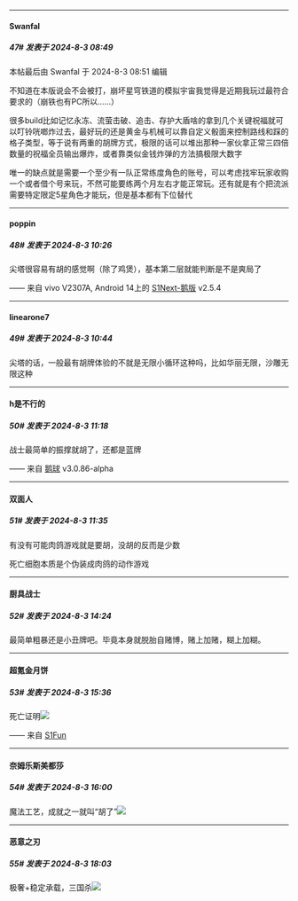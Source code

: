 ﻿
*****

####  Swanfal  
##### 47#       发表于 2024-8-3 08:49

 本帖最后由 Swanfal 于 2024-8-3 08:51 编辑 

不知道在本版说会不会被打，崩坏星穹铁道的模拟宇宙我觉得是近期我玩过最符合要求的（崩铁也有PC所以……）

很多build比如记忆永冻、流萤击破、追击、存护大盾啥的拿到几个关键祝福就可以叮铃咣啷炸过去，最好玩的还是黄金与机械可以靠自定义骰面来控制路线和踩的格子类型，等于说有两重的胡牌方式，极限的话可以堆出那种一家伙拿正常三四倍数量的祝福全员输出爆炸，或者靠类似金钱炸弹的方法搞极限大数字

唯一的缺点就是需要一个至少有一队正常练度角色的账号，可以考虑找牢玩家收购一个或者借个号来玩，不然可能要练两个月左右才能正常玩。还有就是有个把流派需要特定限定5星角色才能玩，但是基本都有下位替代


*****

####  poppin  
##### 48#       发表于 2024-8-3 10:26

尖塔很容易有胡的感觉啊（除了鸡煲），基本第二层就能判断是不是爽局了

—— 来自 vivo V2307A, Android 14上的 [S1Next-鹅版](https://github.com/ykrank/S1-Next/releases) v2.5.4


*****

####  linearone7  
##### 49#       发表于 2024-8-3 10:44

尖塔的话，一般最有胡牌体验的不就是无限小循环这种吗，比如华丽无限，沙雕无限这种


*****

####  h是不行的  
##### 50#       发表于 2024-8-3 11:18

战士最简单的振撑就胡了，还都是蓝牌

—— 来自 [鹅球](https://www.pgyer.com/xfPejhuq) v3.0.86-alpha


*****

####  双面人  
##### 51#       发表于 2024-8-3 11:35

有没有可能肉鸽游戏就是要胡，没胡的反而是少数

死亡细胞本质是个伪装成肉鸽的动作游戏


*****

####  厨具战士  
##### 52#       发表于 2024-8-3 14:24

最简单粗暴还是小丑牌吧。毕竟本身就脱胎自赌博，赌上加赌，糊上加糊。


*****

####  超氪金月饼  
##### 53#       发表于 2024-8-3 15:36

死亡证明<img src="https://static.saraba1st.com/image/smiley/face2017/018.png" referrerpolicy="no-referrer">

—— 来自 [S1Fun](https://s1fun.koalcat.com)


*****

####  奈姆乐斯美都莎  
##### 54#       发表于 2024-8-3 16:00

魔法工艺，成就之一就叫“胡了”<img src="https://static.saraba1st.com/image/smiley/face2017/050.png" referrerpolicy="no-referrer">


*****

####  恶意之刃  
##### 55#       发表于 2024-8-3 18:03

极奢+稳定承载，三国杀<img src="https://static.saraba1st.com/image/smiley/face2017/058.png" referrerpolicy="no-referrer">

